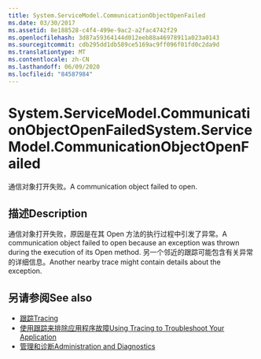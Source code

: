 ```yaml
---
title: System.ServiceModel.CommunicationObjectOpenFailed
ms.date: 03/30/2017
ms.assetid: 8e188528-c4f4-499e-9ac2-a2fac4742f29
ms.openlocfilehash: 3d87a59364144d012eeb88a46978911a023a0143
ms.sourcegitcommit: cdb295dd1db589ce5169ac9ff096f01fd0c2da9d
ms.translationtype: MT
ms.contentlocale: zh-CN
ms.lasthandoff: 06/09/2020
ms.locfileid: "84587984"
---
```

# <a name="systemservicemodelcommunicationobjectopenfailed"></a><span data-ttu-id="82459-102">System.ServiceModel.CommunicationObjectOpenFailed</span><span class="sxs-lookup"><span data-stu-id="82459-102">System.ServiceModel.CommunicationObjectOpenFailed</span></span>
<span data-ttu-id="82459-103">通信对象打开失败。</span><span class="sxs-lookup"><span data-stu-id="82459-103">A communication object failed to open.</span></span>  
  
## <a name="description"></a><span data-ttu-id="82459-104">描述</span><span class="sxs-lookup"><span data-stu-id="82459-104">Description</span></span>  
 <span data-ttu-id="82459-105">通信对象打开失败，原因是在其 Open 方法的执行过程中引发了异常。</span><span class="sxs-lookup"><span data-stu-id="82459-105">A communication object failed to open because an exception was thrown during the execution of its Open method.</span></span> <span data-ttu-id="82459-106">另一个邻近的跟踪可能包含有关异常的详细信息。</span><span class="sxs-lookup"><span data-stu-id="82459-106">Another nearby trace might contain details about the exception.</span></span>  
  
## <a name="see-also"></a><span data-ttu-id="82459-107">另请参阅</span><span class="sxs-lookup"><span data-stu-id="82459-107">See also</span></span>

- [<span data-ttu-id="82459-108">跟踪</span><span class="sxs-lookup"><span data-stu-id="82459-108">Tracing</span></span>](index.md)
- [<span data-ttu-id="82459-109">使用跟踪来排除应用程序故障</span><span class="sxs-lookup"><span data-stu-id="82459-109">Using Tracing to Troubleshoot Your Application</span></span>](using-tracing-to-troubleshoot-your-application.md)
- [<span data-ttu-id="82459-110">管理和诊断</span><span class="sxs-lookup"><span data-stu-id="82459-110">Administration and Diagnostics</span></span>](../index.md)
